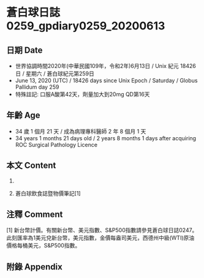 [_metadata_:encoding]: - "utf-8"
[_metadata_:language]: - "zh-Hant-TW"
[_metadata_:fileformat]: - "markdown"
[_metadata_:MIME_type]: - "text/plain"
[_metadata_:markdown_version]: - "commonmark version 0.29"
[_metadata_:markdown_spec]: - "https://spec.commonmark.org/0.29/"

# 蒼白球日誌0259_gpdiary0259_20200613 #

## 日期 Date ##

* 世界協調時間2020年(中華民國109年，令和2年)6月13日 / Unix 紀元 18426 日 / 星期六 / 蒼白球紀元第259日
* June 13, 2020 (UTC) / 18426 days since Unix Epoch / Saturday / Globus Pallidum day 259
* 特殊註記: 口服A酸第42天，劑量加大到20mg QD第16天

## 年齡 Age ##

* 34 歲 1 個月 21 天 / 成為病理專科醫師 2 年 8 個月 1 天
* 34 years 1 months 21 days old / 2 years 8 months 1 days after acquiring ROC Surgical Pathology Licence

## 本文 Content ##

1. 

    
2. 蒼白球飲食誌暨物價筆記[1]

    

## 注釋 Comment ##

[1] 新台幣計價。有關新台幣、美元指數、S&P500指數請參見蒼白球日誌0247。此刻匯率為1美元兌新台幣，美元指數，金價每盎司美元，西德州中級(WTI)原油價格每桶美元，S&P500指數。



## 附錄 Appendix ##

